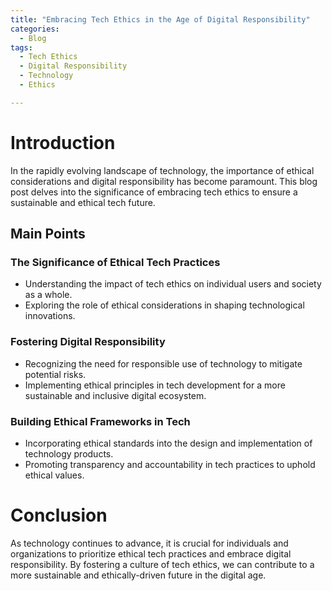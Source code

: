 ```yaml
---
title: "Embracing Tech Ethics in the Age of Digital Responsibility"
categories:
  - Blog
tags:
  - Tech Ethics
  - Digital Responsibility
  - Technology
  - Ethics

---
```


# Introduction
In the rapidly evolving landscape of technology, the importance of ethical considerations and digital responsibility has become paramount. This blog post delves into the significance of embracing tech ethics to ensure a sustainable and ethical tech future.

## Main Points
### The Significance of Ethical Tech Practices
- Understanding the impact of tech ethics on individual users and society as a whole.
- Exploring the role of ethical considerations in shaping technological innovations.

### Fostering Digital Responsibility
- Recognizing the need for responsible use of technology to mitigate potential risks.
- Implementing ethical principles in tech development for a more sustainable and inclusive digital ecosystem.

### Building Ethical Frameworks in Tech
- Incorporating ethical standards into the design and implementation of technology products.
- Promoting transparency and accountability in tech practices to uphold ethical values.

# Conclusion
As technology continues to advance, it is crucial for individuals and organizations to prioritize ethical tech practices and embrace digital responsibility. By fostering a culture of tech ethics, we can contribute to a more sustainable and ethically-driven future in the digital age.